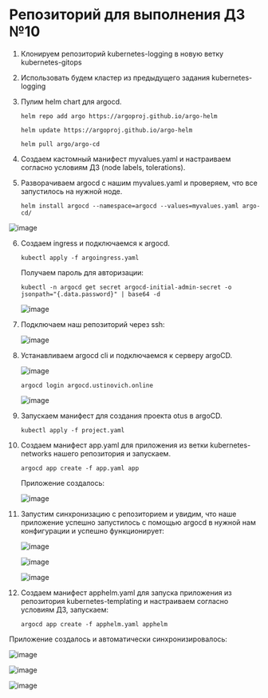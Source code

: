 
# Репозиторий для выполнения ДЗ №10
1. Клонируем репозиторий kubernetes-logging в новую ветку kubernetes-gitops

2. Использовать будем кластер из предыдущего задания kubernetes-logging 
   
3. Пулим helm chart для argocd.
   
   `helm repo add argo https://argoproj.github.io/argo-helm`

   `helm update https://argoproj.github.io/argo-helm`

   `helm pull argo/argo-cd`

4. Создаем кастомный манифест myvalues.yaml и настраиваем согласно условиям ДЗ (node labels, tolerations).
   
5. Разворачиваем argocd с нашим myvalues.yaml и проверяем, что все запустилось на нужной ноде.

   `helm install argocd --namespace=argocd --values=myvalues.yaml argo-cd/`
   
  ![image](https://github.com/Kuber-2024-04OTUS/hyperique_repo/assets/90676858/5dda6ce5-4d0c-4e3a-ae57-e557ad9f2578)


6. Создаем ingress и подключаемся к argocd.

   `kubectl apply -f argoingress.yaml`

   Получаем пароль для авторизации:
   
   `kubectl -n argocd get secret argocd-initial-admin-secret -o jsonpath="{.data.password}" | base64 -d`

   ![image](https://github.com/Kuber-2024-04OTUS/hyperique_repo/assets/90676858/02f9e1a3-5015-456f-a76f-9b83bdc880bb)


7.  Подключаем наш репозиторий через ssh:

    ![image](https://github.com/Kuber-2024-04OTUS/hyperique_repo/assets/90676858/3cfcc092-71b3-426d-a04f-0ef177b25d14)

8. Устанавливаем argocd cli и подключаемся к серверу argoCD.

   ![image](https://github.com/Kuber-2024-04OTUS/hyperique_repo/assets/90676858/5753714b-067d-44ee-ba12-2f208e3db408)

   `argocd login argocd.ustinovich.online`

   ![image](https://github.com/Kuber-2024-04OTUS/hyperique_repo/assets/90676858/d3a89280-882b-47d6-a7f0-899ca099c6b7)

9. Запускаем манифест для создания проекта otus в argoCD.

    `kubectl apply -f project.yaml`

   
10. Создаем манифест app.yaml для приложения из ветки kubernetes-networks нашего репозитория и запускаем.

    `argocd app create -f app.yaml app`

    Приложение создалось:

    ![image](https://github.com/Kuber-2024-04OTUS/hyperique_repo/assets/90676858/c95dfcaf-5aa4-4ed9-954d-1db3b299a86b)


11. Запустим синхронизацию с репозиторием и увидим, что наше приложение успешно запустилось с помощью argocd в нужной нам конфигурации и успешно функционирует:

    ![image](https://github.com/Kuber-2024-04OTUS/hyperique_repo/assets/90676858/cb299677-55cf-42a0-9d57-333511e0da83)

    ![image](https://github.com/Kuber-2024-04OTUS/hyperique_repo/assets/90676858/47fe0c3b-6420-476d-8c14-794d5530c4a9)

    ![image](https://github.com/Kuber-2024-04OTUS/hyperique_repo/assets/90676858/5c7f4e5c-e66e-4c70-890b-33ec475f94dd)


12. Создаем манифест apphelm.yaml для запуска приложения из репозитория kubernetes-templating и настраиваем согласно условиям ДЗ, запускаем:

    `argocd app create -f apphelm.yaml apphelm`

   Приложение создалось и автоматически синхронизировалось:

   ![image](https://github.com/Kuber-2024-04OTUS/hyperique_repo/assets/90676858/1ae7b490-acaf-4992-bc93-31a8eda6e9db)

   ![image](https://github.com/Kuber-2024-04OTUS/hyperique_repo/assets/90676858/e76952da-15cf-47c4-bba1-bd157cb93455)

   ![image](https://github.com/Kuber-2024-04OTUS/hyperique_repo/assets/90676858/d37c126d-466b-4570-b74a-08e534528424)

   





     




